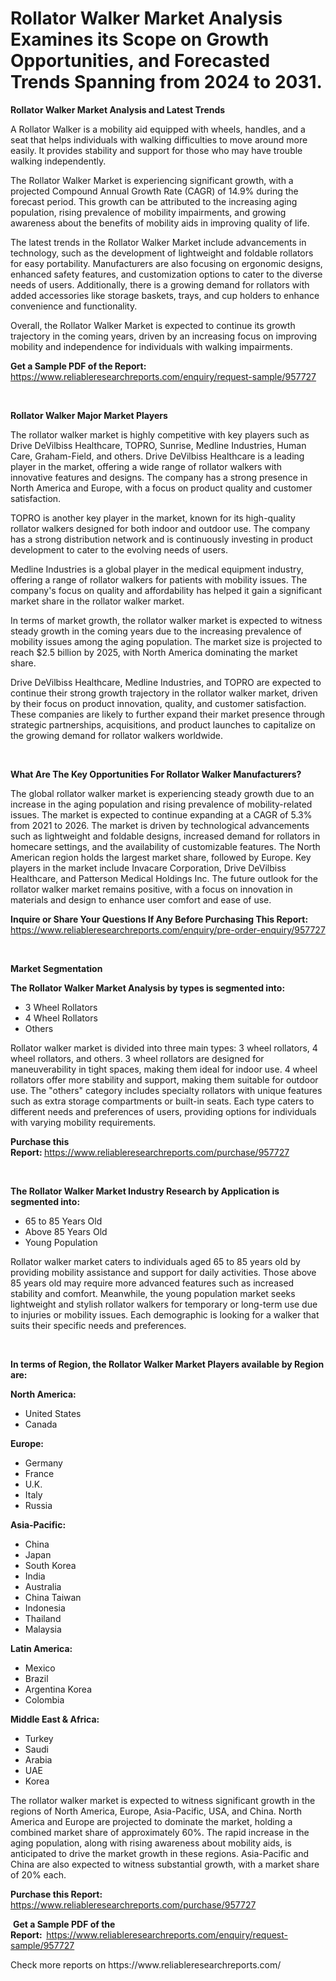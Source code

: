 <p><h1>Rollator Walker Market Analysis Examines its Scope on Growth Opportunities, and Forecasted Trends Spanning from 2024 to 2031.</h1></p><p><strong>Rollator Walker Market Analysis and Latest Trends</strong></p>
<p><p>A Rollator Walker is a mobility aid equipped with wheels, handles, and a seat that helps individuals with walking difficulties to move around more easily. It provides stability and support for those who may have trouble walking independently.</p><p>The Rollator Walker Market is experiencing significant growth, with a projected Compound Annual Growth Rate (CAGR) of 14.9% during the forecast period. This growth can be attributed to the increasing aging population, rising prevalence of mobility impairments, and growing awareness about the benefits of mobility aids in improving quality of life.</p><p>The latest trends in the Rollator Walker Market include advancements in technology, such as the development of lightweight and foldable rollators for easy portability. Manufacturers are also focusing on ergonomic designs, enhanced safety features, and customization options to cater to the diverse needs of users. Additionally, there is a growing demand for rollators with added accessories like storage baskets, trays, and cup holders to enhance convenience and functionality.</p><p>Overall, the Rollator Walker Market is expected to continue its growth trajectory in the coming years, driven by an increasing focus on improving mobility and independence for individuals with walking impairments.</p></p>
<p><strong>Get a Sample PDF of the Report:&nbsp;</strong> <a href="https://www.reliableresearchreports.com/enquiry/request-sample/957727">https://www.reliableresearchreports.com/enquiry/request-sample/957727</a></p>
<p>&nbsp;</p>
<p><strong>Rollator Walker Major Market Players</strong></p>
<p><p>The rollator walker market is highly competitive with key players such as Drive DeVilbiss Healthcare, TOPRO, Sunrise, Medline Industries, Human Care, Graham-Field, and others. Drive DeVilbiss Healthcare is a leading player in the market, offering a wide range of rollator walkers with innovative features and designs. The company has a strong presence in North America and Europe, with a focus on product quality and customer satisfaction.</p><p>TOPRO is another key player in the market, known for its high-quality rollator walkers designed for both indoor and outdoor use. The company has a strong distribution network and is continuously investing in product development to cater to the evolving needs of users.</p><p>Medline Industries is a global player in the medical equipment industry, offering a range of rollator walkers for patients with mobility issues. The company's focus on quality and affordability has helped it gain a significant market share in the rollator walker market.</p><p>In terms of market growth, the rollator walker market is expected to witness steady growth in the coming years due to the increasing prevalence of mobility issues among the aging population. The market size is projected to reach $2.5 billion by 2025, with North America dominating the market share.</p><p>Drive DeVilbiss Healthcare, Medline Industries, and TOPRO are expected to continue their strong growth trajectory in the rollator walker market, driven by their focus on product innovation, quality, and customer satisfaction. These companies are likely to further expand their market presence through strategic partnerships, acquisitions, and product launches to capitalize on the growing demand for rollator walkers worldwide.</p></p>
<p>&nbsp;</p>
<p><strong>What Are The Key Opportunities For Rollator Walker Manufacturers?</strong></p>
<p><p>The global rollator walker market is experiencing steady growth due to an increase in the aging population and rising prevalence of mobility-related issues. The market is expected to continue expanding at a CAGR of 5.3% from 2021 to 2026. The market is driven by technological advancements such as lightweight and foldable designs, increased demand for rollators in homecare settings, and the availability of customizable features. The North American region holds the largest market share, followed by Europe. Key players in the market include Invacare Corporation, Drive DeVilbiss Healthcare, and Patterson Medical Holdings Inc. The future outlook for the rollator walker market remains positive, with a focus on innovation in materials and design to enhance user comfort and ease of use.</p></p>
<p><strong>Inquire or Share Your Questions If Any Before Purchasing This Report:</strong> <a href="https://www.reliableresearchreports.com/enquiry/pre-order-enquiry/957727">https://www.reliableresearchreports.com/enquiry/pre-order-enquiry/957727</a></p>
<p>&nbsp;</p>
<p><strong>Market Segmentation</strong></p>
<p><strong>The Rollator Walker Market Analysis by types is segmented into:</strong></p>
<p><ul><li>3 Wheel Rollators</li><li>4 Wheel Rollators</li><li>Others</li></ul></p>
<p><p>Rollator walker market is divided into three main types: 3 wheel rollators, 4 wheel rollators, and others. 3 wheel rollators are designed for maneuverability in tight spaces, making them ideal for indoor use. 4 wheel rollators offer more stability and support, making them suitable for outdoor use. The "others" category includes specialty rollators with unique features such as extra storage compartments or built-in seats. Each type caters to different needs and preferences of users, providing options for individuals with varying mobility requirements.</p></p>
<p><strong>Purchase this Report:&nbsp;</strong><a href="https://www.reliableresearchreports.com/purchase/957727">https://www.reliableresearchreports.com/purchase/957727</a></p>
<p>&nbsp;</p>
<p><strong>The Rollator Walker Market Industry Research by Application is segmented into:</strong></p>
<p><ul><li>65 to 85 Years Old</li><li>Above 85 Years Old</li><li>Young Population</li></ul></p>
<p><p>Rollator walker market caters to individuals aged 65 to 85 years old by providing mobility assistance and support for daily activities. Those above 85 years old may require more advanced features such as increased stability and comfort. Meanwhile, the young population market seeks lightweight and stylish rollator walkers for temporary or long-term use due to injuries or mobility issues. Each demographic is looking for a walker that suits their specific needs and preferences.</p></p>
<p>&nbsp;</p>
<p><strong>In terms of Region, the Rollator Walker Market Players available by Region are:</strong></p>
<p>
    <p> <strong> North America: </strong>
        <ul>
            <li>United States</li>
            <li>Canada</li>
        </ul>
        </p> 
    <p> <strong> Europe: </strong>
        <ul>
            <li>Germany</li>
            <li>France</li>
            <li>U.K.</li>
            <li>Italy</li>
            <li>Russia</li>
        </ul>
        </p> 
    <p> <strong> Asia-Pacific: </strong>
        <ul>
            <li>China</li>
            <li>Japan</li>
            <li>South Korea</li>
            <li>India</li>
            <li>Australia</li>
            <li>China Taiwan</li>
            <li>Indonesia</li>
            <li>Thailand</li>
            <li>Malaysia</li>
        </ul>
        </p> 
    <p> <strong> Latin America: </strong>
        <ul>
            <li>Mexico</li>
            <li>Brazil</li>
            <li>Argentina Korea</li>
            <li>Colombia</li>
        </ul>
        </p> 
    <p> <strong> Middle East & Africa: </strong>
        <ul>
            <li>Turkey</li>
            <li>Saudi</li>
            <li>Arabia</li>
            <li>UAE</li>
            <li>Korea</li>
        </ul>
    </p>
    </p>
<p><p>The rollator walker market is expected to witness significant growth in the regions of North America, Europe, Asia-Pacific, USA, and China. North America and Europe are projected to dominate the market, holding a combined market share of approximately 60%. The rapid increase in the aging population, along with rising awareness about mobility aids, is anticipated to drive the market growth in these regions. Asia-Pacific and China are also expected to witness substantial growth, with a market share of 20% each.</p></p>
<p><strong>Purchase this Report: </strong><a href="https://www.reliableresearchreports.com/purchase/957727">https://www.reliableresearchreports.com/purchase/957727</a></p>
<p>&nbsp;<strong>Get a Sample PDF of the Report:&nbsp;&nbsp;</strong><a href="https://www.reliableresearchreports.com/enquiry/request-sample/957727">https://www.reliableresearchreports.com/enquiry/request-sample/957727</a></p>
<p><strong></strong></p>
<p>Check more reports on https://www.reliableresearchreports.com/</p>
